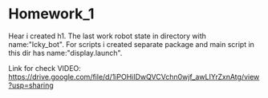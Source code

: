 # Homework_1
Hear i created h1. The last work robot state in 
directory with name:"lcky_bot". For scripts i created
separate package and main script in this dir has 
name:"display.launch".

Link for check VIDEO: https://drive.google.com/file/d/1iPOHiIDwQVCVchn0wjf_awLIYrZxnAtg/view?usp=sharing
